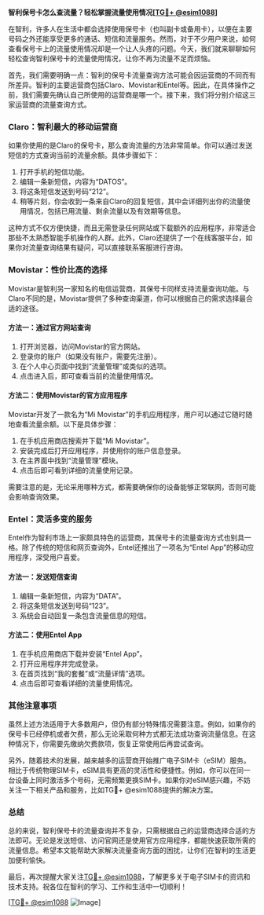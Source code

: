 **智利保号卡怎么查流量？轻松掌握流量使用情况[[TG💪+ @esim1088](https://t.me/s/esim1088)]**

在智利，许多人在生活中都会选择使用保号卡（也叫副卡或备用卡），以便在主要号码之外还能享受更多的通话、短信和流量服务。然而，对于不少用户来说，如何查看保号卡上的流量使用情况却是一个让人头疼的问题。今天，我们就来聊聊如何轻松查询智利保号卡的流量使用情况，让你不再为流量不足而烦恼。

首先，我们需要明确一点：智利的保号卡流量查询方法可能会因运营商的不同而有所差异。智利的主要运营商包括Claro、Movistar和Entel等。因此，在具体操作之前，我们需要先确认自己所使用的运营商是哪一个。接下来，我们将分别介绍这三家运营商的流量查询方式。

### Claro：智利最大的移动运营商

如果你使用的是Claro的保号卡，那么查询流量的方法非常简单。你可以通过发送短信的方式查询当前的流量余额。具体步骤如下：

1. 打开手机的短信功能。
2. 编辑一条新短信，内容为“DATOS”。
3. 将这条短信发送到号码“212”。
4. 稍等片刻，你会收到一条来自Claro的回复短信，其中会详细列出你的流量使用情况，包括已用流量、剩余流量以及有效期等信息。

这种方式不仅方便快捷，而且无需登录任何网站或下载额外的应用程序，非常适合那些不太熟悉智能手机操作的人群。此外，Claro还提供了一个在线客服平台，如果你对流量查询结果有疑问，可以直接联系客服进行咨询。

### Movistar：性价比高的选择

Movistar是智利另一家知名的电信运营商，其保号卡同样支持流量查询功能。与Claro不同的是，Movistar提供了多种查询渠道，你可以根据自己的需求选择最合适的途径。

#### 方法一：通过官方网站查询
1. 打开浏览器，访问Movistar的官方网站。
2. 登录你的账户（如果没有账户，需要先注册）。
3. 在个人中心页面中找到“流量管理”或类似的选项。
4. 点击进入后，即可查看当前的流量使用情况。

#### 方法二：使用Movistar的官方应用程序
Movistar开发了一款名为“Mi Movistar”的手机应用程序，用户可以通过它随时随地查看流量余额。以下是具体步骤：
1. 在手机应用商店搜索并下载“Mi Movistar”。
2. 安装完成后打开应用程序，并使用你的账户信息登录。
3. 在主界面中找到“流量管理”模块。
4. 点击后即可看到详细的流量使用记录。

需要注意的是，无论采用哪种方式，都需要确保你的设备能够正常联网，否则可能会影响查询效果。

### Entel：灵活多变的服务

Entel作为智利市场上一家颇具特色的运营商，其保号卡的流量查询方式也别具一格。除了传统的短信和网页查询外，Entel还推出了一项名为“Entel App”的移动应用程序，深受用户喜爱。

#### 方法一：发送短信查询
1. 编辑一条新短信，内容为“DATA”。
2. 将这条短信发送到号码“123”。
3. 系统会自动回复一条包含流量信息的短信。

#### 方法二：使用Entel App
1. 在手机应用商店下载并安装“Entel App”。
2. 打开应用程序并完成登录。
3. 在首页找到“我的套餐”或“流量详情”选项。
4. 点击后即可查看详细的流量使用情况。

### 其他注意事项

虽然上述方法适用于大多数用户，但仍有部分特殊情况需要注意。例如，如果你的保号卡已经停机或者欠费，那么无论采取何种方式都无法成功查询流量信息。在这种情况下，你需要先缴纳欠费款项，恢复正常使用后再尝试查询。

另外，随着技术的发展，越来越多的运营商开始推广电子SIM卡（eSIM）服务。相比于传统物理SIM卡，eSIM具有更高的灵活性和便捷性。例如，你可以在同一台设备上同时激活多个号码，无需频繁更换SIM卡。如果你对eSIM感兴趣，不妨关注一下相关产品和服务，比如TG💪+ @esim1088提供的解决方案。

### 总结

总的来说，智利保号卡的流量查询并不复杂，只需根据自己的运营商选择合适的方法即可。无论是发送短信、访问官网还是使用官方应用程序，都能快速获取所需的流量信息。希望本文能帮助大家解决流量查询方面的困扰，让你们在智利的生活更加便利愉快。

最后，再次提醒大家关注[TG💪+ @esim1088](https://t.me/s/esim1088)，了解更多关于电子SIM卡的资讯和技术支持。祝各位在智利的学习、工作和生活中一切顺利！

[[TG💪+ @esim1088](https://t.me/s/esim1088) ![Image](https://i.postimg.cc/4NQfJmqS/Snipaste-2025-05-13-00-14-12.png)]